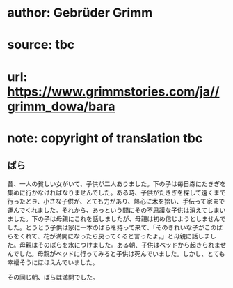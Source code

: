 # author: Gebrüder Grimm
# source: tbc
# url: https://www.grimmstories.com/ja//grimm_dowa/bara
# note: copyright of translation tbc

## ばら 

昔、一人の貧しい女がいて、子供が二人ありました。下の子は毎日森にたきぎを集めに行かなければなりませんでした。ある時、子供がたきぎを探して遠くまで行ったとき、小さな子供が、とても力があり、熱心に木を拾い、手伝って家まで運んでくれました。それから、あっという間にその不思議な子供は消えてしまいました。下の子は母親にこれを話しましたが、母親は初め信じようとしませんでした。とうとう子供は家に一本のばらを持って来て、「そのきれいな子がこのばらをくれて、花が満開になったら戻ってくると言ったよ。」と母親に話しました。母親はそのばらを水につけました。ある朝、子供はベッドから起きられませんでした。母親がベッドに行ってみると子供は死んでいました。しかし、とても幸福そうにほほえんでいました。

その同じ朝、ばらは満開でした。
